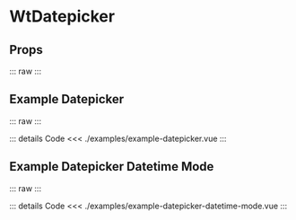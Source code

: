 <script setup>
import Docs from './wt-datepicker-docs.vue';
import ExampleDatepicker from './examples/example-datepicker.vue';
import ExampleDatepickerDatetimeMode from './examples/example-datepicker-datetime-mode.vue';
</script>

# WtDatepicker

## Props
::: raw
<Docs/>
:::

## Example Datepicker
::: raw
<ExampleDatepicker/>
:::

::: details Code
<<< ./examples/example-datepicker.vue
:::

## Example Datepicker Datetime Mode
::: raw
<ExampleDatepickerDatetimeMode/>
:::

::: details Code
<<< ./examples/example-datepicker-datetime-mode.vue
:::

